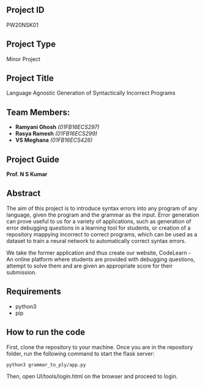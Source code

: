 ## Project ID
PW20NSK01

## Project Type
Minor Project

## Project Title
Language Agnostic Generation of Syntactically Incorrect Programs
## Team Members:
* **Ramyani Ghosh** *(01FB16ECS297)*
* **Rasya Ramesh** *(01FB16ECS299)* 
* **VS Meghana** *(01FB16ECS426)*

## Project Guide
**Prof. N S Kumar**

## Abstract
The aim of this project is to introduce syntax errors into any program of any language, given the program and the grammar as the input. Error generation can prove useful to us for a variety of applications, such as generation of error debugging questions in a learning tool for students, or creation of a repository mappying incorrect to correct programs, which can be used as a dataset to train a neural network to automatically correct syntax errors.

We take the former application and thus create our website, CodeLearn - An online platform where students are provided with debugging questions, attempt to solve them and are given an appropriate score for their submission.

## Requirements
* python3 
* pip

## How to run the code
First, clone the repository to your machine. Once you are in the repository folder, run the following command to start the flask server:

``` python3 grammar_to_ply/app.py ```

Then, open UI/tools/login.html on the browser and proceed to login.

